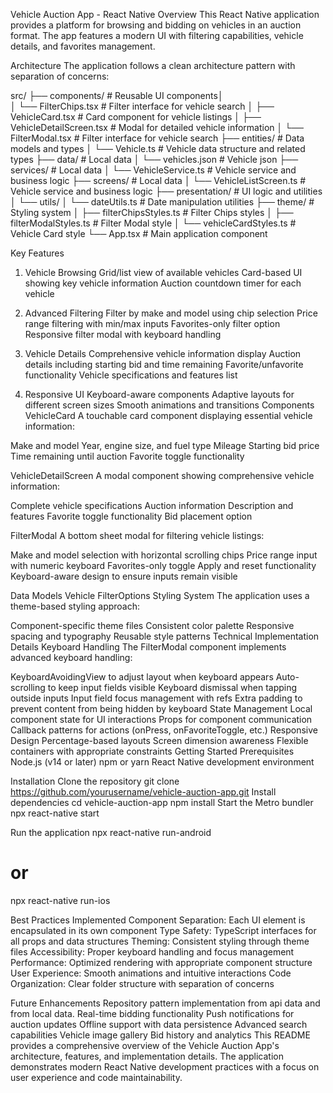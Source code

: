 Vehicle Auction App - React Native
Overview
This React Native application provides a platform for browsing and bidding on vehicles in an auction format. The app features a modern UI with filtering capabilities, vehicle details, and favorites management.

Architecture
The application follows a clean architecture pattern with separation of concerns:

src/
├── components/         # Reusable UI components│   
│   └── FilterChips.tsx       # Filter interface for vehicle search
│   ├── VehicleCard.tsx       # Card component for vehicle listings
│   ├── VehicleDetailScreen.tsx # Modal for detailed vehicle information
│   └── FilterModal.tsx       # Filter interface for vehicle search
├── entities/           # Data models and types
│   └── Vehicle.ts      # Vehicle data structure and related types
├── data/               # Local data
│   └── vehicles.json   # Vehicle json
├── services/               # Local data
│   └── VehicleService.ts   # Vehicle service and business logic
├── screens/               # Local data
│   └── VehicleListScreen.ts   # Vehicle service and business logic
├── presentation/       # UI logic and utilities
│   └── utils/
│       └── dateUtils.ts # Date manipulation utilities
├── theme/             # Styling system
│   ├── filterChipsStyles.ts       # Filter Chips styles
│   ├── filterModalStyles.ts # Filter Modal style
│   └── vehicleCardStyles.ts # Vehicle Card style
└── App.tsx             # Main application component

Key Features
1. Vehicle Browsing
Grid/list view of available vehicles
Card-based UI showing key vehicle information
Auction countdown timer for each vehicle

2. Advanced Filtering
Filter by make and model using chip selection
Price range filtering with min/max inputs
Favorites-only filter option
Responsive filter modal with keyboard handling

3. Vehicle Details
Comprehensive vehicle information display
Auction details including starting bid and time remaining
Favorite/unfavorite functionality
Vehicle specifications and features list

4. Responsive UI
Keyboard-aware components
Adaptive layouts for different screen sizes
Smooth animations and transitions
Components
VehicleCard
A touchable card component displaying essential vehicle information:

Make and model
Year, engine size, and fuel type
Mileage
Starting bid price
Time remaining until auction
Favorite toggle functionality

VehicleDetailScreen
A modal component showing comprehensive vehicle information:

Complete vehicle specifications
Auction information
Description and features
Favorite toggle functionality
Bid placement option

FilterModal
A bottom sheet modal for filtering vehicle listings:

Make and model selection with horizontal scrolling chips
Price range input with numeric keyboard
Favorites-only toggle
Apply and reset functionality
Keyboard-aware design to ensure inputs remain visible

Data Models
Vehicle
FilterOptions
Styling System
The application uses a theme-based styling approach:

Component-specific theme files
Consistent color palette
Responsive spacing and typography
Reusable style patterns
Technical Implementation Details
Keyboard Handling
The FilterModal component implements advanced keyboard handling:

KeyboardAvoidingView to adjust layout when keyboard appears
Auto-scrolling to keep input fields visible
Keyboard dismissal when tapping outside inputs
Input field focus management with refs
Extra padding to prevent content from being hidden by keyboard
State Management
Local component state for UI interactions
Props for component communication
Callback patterns for actions (onPress, onFavoriteToggle, etc.)
Responsive Design
Percentage-based layouts
Screen dimension awareness
Flexible containers with appropriate constraints
Getting Started
Prerequisites
Node.js (v14 or later)
npm or yarn
React Native development environment

Installation
Clone the repository
git clone https://github.com/yourusername/vehicle-auction-app.git
Install dependencies
cd vehicle-auction-app
npm install
Start the Metro bundler
npx react-native start

Run the application
npx react-native run-android

# or
npx react-native run-ios

Best Practices Implemented
Component Separation: Each UI element is encapsulated in its own component
Type Safety: TypeScript interfaces for all props and data structures
Theming: Consistent styling through theme files
Accessibility: Proper keyboard handling and focus management
Performance: Optimized rendering with appropriate component structure
User Experience: Smooth animations and intuitive interactions
Code Organization: Clear folder structure with separation of concerns

Future Enhancements
Repository pattern implementation from api data and from local data.
Real-time bidding functionality
Push notifications for auction updates
Offline support with data persistence
Advanced search capabilities
Vehicle image gallery
Bid history and analytics
This README provides a comprehensive overview of the Vehicle Auction App's architecture, features, and implementation details. The application demonstrates modern React Native development practices with a focus on user experience and code maintainability.